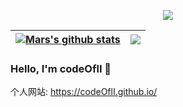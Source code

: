 <p align="center">
  <img align="center" src="https://github-profile-trophy.vercel.app/?username=codeOflI&title=MultipleLang,Star,Follower,Commit,Issue" style="max-width:100%;">
</p>

| <a href="https://github.com/anuraghazra/github-readme-stats"><img align="center" src="https://github-readme-stats.vercel.app/api?username=codeOflI&show_icons=true&icon_color=805AD5&text_color=718096&bg_color=ffffff&include_all_commits=true&hide=contribs&count_private=true&theme=buefy&hide_border=true" alt="Mars's github stats" /></a> | <a href="https://github.com/anuraghazra/github-readme-stats"><img align="center" src="https://github-readme-stats.vercel.app/api/top-langs/?username=codeOflI&layout=compact&theme=buefy&hide_border=true&hide=css,html" /></a> |
| ------------- | ------------- |

### Hello, I'm codeOflI 👋
个人网站: https://codeOflI.github.io/
